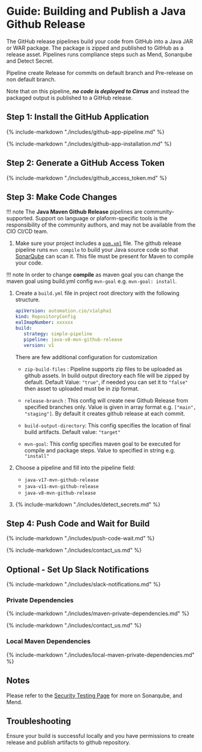 # Guide: Building and Publish a Java Github Release

The GitHub release pipelines build your code from GitHub into a Java JAR or WAR package. The package is zipped and published to GitHub as a release asset.
Pipelines runs compliance steps such as Mend, Sonarqube and Detect Secret.

Pipeline create Release for commits on default branch and Pre-release on non default branch.

Note that on this pipeline, _**no code is deployed to Cirrus**_ and instead the packaged output is published to a GitHub release.

## Step 1: Install the GitHub Application

{%
    include-markdown "./includes/github-app-pipeline.md"
%}

{%
    include-markdown "./includes/github-app-installation.md"
%}


## Step 2: Generate a GitHub Access Token

{%
    include-markdown "./includes/github_access_token.md"
%}

## Step 3: Make Code Changes

!!! note
    The **Java Maven Github Release** pipelines are community-supported. Support on language or plaform-specific tools is the responsibility of the community authors, and may not be available from the CIO CI/CD team.

1. Make sure your project includes a [`pom.xml`](https://maven.apache.org/guides/introduction/introduction-to-the-pom.html) file. The github release pipeline runs `mvn compile` to build your Java source code so that [SonarQube](sonarqube) can scan it. This file must be present for Maven to compile your code. 

!!! note
    In order to change **compile** as maven goal you can change the maven goal using build.yml config `mvn-goal` e.g. `mvn-goal: install`.


1. Create a `build.yml` file in project root directory with the following structure.
   
      ```yaml
      apiVersion: automation.cio/v1alpha1
      kind: RepositoryConfig
      ealImapNumber: xxxxxx
      build:
         strategy: simple-pipeline
         pipeline: java-v8-mvn-github-release
         version: v1
      ```
    There are few additional configuration for customization

    - `zip-build-files` : Pipeline supports zip files to be uploaded as github assets. In build output directory each file will be zipped by default. Default Value: `"true"`, if needed you can set it to `"false"` then asset to uploaded must be in zip format.

    - `release-branch` : This config will create new Github Release from specified branches only. Value is given in array format e.g. `["main", "staging"]`. By default it creates github release at each commit.

    - `build-output-directory`: This config specifies the location of final build artifacts. Default value: `"target"`

    - `mvn-goal`: This config specifies maven goal to be executed for compile and package steps. Value to specified in string e.g. `"install"`


1. Choose a pipeline and fill into the pipeline field:
   <!-- prettier-ignore -->
      - `java-v17-mvn-github-release`
      - `java-v11-mvn-github-release`
      - `java-v8-mvn-github-release`

1. {%
      include-markdown "./includes/detect_secrets.md"
   %}


## Step 4: Push Code and Wait for Build

{%
  include-markdown "./includes/push-code-wait.md"
%}

{%
  include-markdown "./includes/contact_us.md"
%}

## Optional - Set Up Slack Notifications

{%
    include-markdown "./includes/slack-notifications.md"
%}

### Private Dependencies

{%
  include-markdown "./includes/maven-private-dependencies.md"
%}

{%
  include-markdown "./includes/contact_us.md"
%}

### Local Maven Dependencies

{%
  include-markdown "./includes/local-maven-private-dependencies.md"
%}


## Notes

Please refer to the [Security Testing Page](./security-testing.md) for more on Sonarqube, and Mend.


## Troubleshooting

Ensure your build is successful locally and you have permissions to create release and publish artifacts to github repository.

